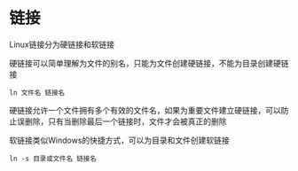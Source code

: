 # 链接

Linux链接分为硬链接和软链接

硬链接可以简单理解为文件的别名，只能为文件创建硬链接，不能为目录创建硬链接

`ln 文件名 链接名`

硬链接允许一个文件拥有多个有效的文件名，如果为重要文件建立硬链接，可以防止误删除，只有当删除最后一个链接时，文件才会被真正的删除



软链接类似Windows的快捷方式，可以为目录和文件创建软链接

`ln -s 目录或文件名 链接名`

